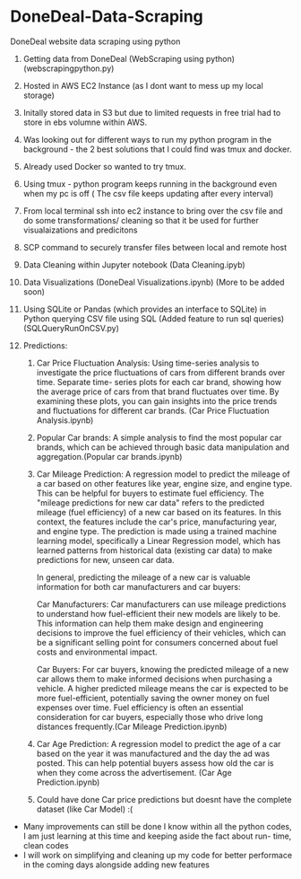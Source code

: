 # DoneDeal-Data-Scraping
DoneDeal website data scraping using python

1. Getting data from DoneDeal (WebScraping using python) (webscrapingpython.py)
2. Hosted in AWS EC2 Instance (as I dont want to mess up my local storage)
3. Initally stored data in S3 but due to limited requests in free trial had to store in ebs volumne within AWS.
4. Was looking out for different ways to run my python program in the background - the 2 best solutions that I could find was tmux and docker.
5. Already used Docker so wanted to try tmux.
6. Using tmux - python program keeps running in the background even when my pc is off ( The csv file keeps updating after every interval)
7. From local terminal ssh into ec2 instance to bring over the csv file and do some transformations/ cleaning so that it be used for further visualaizations and predicitons
8. SCP command to securely transfer files between local and remote host
9. Data Cleaning within Jupyter notebook (Data Cleaning.ipyb)
10. Data Visualizations (DoneDeal Visualizations.ipynb) (More to be added soon)
11. Using SQLite or Pandas (which provides an interface to SQLite) in Python querying CSV file using SQL (Added feature to run sql queries) (SQLQueryRunOnCSV.py)
12. Predictions:
    
    1. Car Price Fluctuation Analysis: Using time-series analysis to investigate the price fluctuations of cars from different brands over time. Separate time-            series plots for each car brand, showing how the average price of cars from that brand fluctuates over time. By examining these plots, you can gain insights        into the price trends and fluctuations for different car brands. (Car Price Fluctuation Analysis.ipynb)
   
    2. Popular Car brands: A simple analysis to find the most popular car brands, which can be achieved through basic data manipulation and aggregation.(Popular            car brands.ipynb)
       
    3. Car Mileage Prediction: A regression model to predict the mileage of a car based on other features like year, engine size, and engine type. This can be             helpful for buyers to estimate fuel efficiency. The "mileage predictions for new car data" refers to the predicted mileage (fuel efficiency) of a new car           based on its features. In this context, the features include the car's price, manufacturing year, and engine type. The prediction is made using a trained           machine learning model, specifically a Linear Regression model, which has learned patterns from historical data (existing car data) to make predictions for         new, unseen car data.

       In general, predicting the mileage of a new car is valuable information for both car manufacturers and car buyers:

       Car Manufacturers: Car manufacturers can use mileage predictions to understand how fuel-efficient their new models are likely to be. This information can           help them make design and engineering decisions to improve the fuel efficiency of their vehicles, which can be a significant selling point for consumers            concerned about fuel costs and environmental impact.

       Car Buyers: For car buyers, knowing the predicted mileage of a new car allows them to make informed decisions when purchasing a vehicle. A higher predicted         mileage means the car is expected to be more fuel-efficient, potentially saving the owner money on fuel expenses over time. Fuel efficiency is often an             essential consideration for car buyers, especially those who drive long distances frequently.(Car Mileage Prediction.ipynb)

    4. Car Age Prediction: A regression model to predict the age of a car based on the year it was manufactured and the day the ad was posted. This can help               potential buyers assess how old the car is when they come across the advertisement. (Car Age Prediction.ipynb)

    5. Could have done Car price predictions but doesnt have the complete dataset (like Car Model) :(

   
* Many improvements can still be done I know within all the python codes, I am just learning at this time and keeping aside the fact about run- time, clean codes 
* I will work on simplifying and cleaning up my code for better performace in the coming days alongside adding new features 
